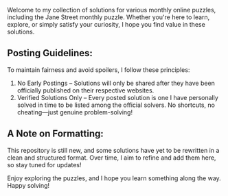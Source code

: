 Welcome to my collection of solutions for various monthly online puzzles, including the Jane Street monthly puzzle. Whether you're here to learn, explore, or simply satisfy your curiosity, I hope you find value in these solutions.

## Posting Guidelines:
To maintain fairness and avoid spoilers, I follow these principles:
1. No Early Postings – Solutions will only be shared after they have been officially published on their respective websites.
2. Verified Solutions Only – Every posted solution is one I have personally solved in time to be listed among the official solvers. 
   No shortcuts, no cheating—just genuine problem-solving!

## A Note on Formatting:
This repository is still new, and some solutions have yet to be rewritten in a clean and structured format. Over time, I aim to refine and add them here, so stay tuned for updates!

Enjoy exploring the puzzles, and I hope you learn something along the way. Happy solving!
